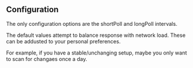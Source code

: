 ## Configuration

The only configuration options are the shortPoll and longPoll
intervals.

The default values attempt to balance response with network load. These can
be addusted to your personal preferences.

For example, if you have a stable/unchanging setup, maybe you only want to scan for changaes once a day.

